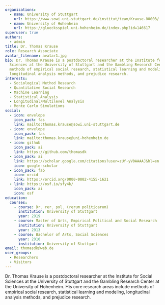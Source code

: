 ```yaml
---
organizations:
  - name: University of Stuttgart
    url: https://www.sowi.uni-stuttgart.de/institut/team/Krause-00003/
  - name: University of Hohenheim
    url: https://gluecksspiel.uni-hohenheim.de/index.php?id=146617
superuser: true
authors:
  - admin
title: Dr. Thomas Krause
role: Research Associate
avatar_filename: avatar1.jpg
bio: Dr. Thomas Krause is a postdoctoral researcher at the Institute for Social
  Sciences at the University of Stuttgart and the Gambling Research Center at the University of Hohenheim. His core research areas include
  methods of empirical social research, statistical learning and modeling,
  longitudinal analysis methods, and prejudice research.
interests:
  - Sociological Method Research
  - Quantitative Social Research
  - Machine Learning
  - Statistical Analysis
  - Longitudinal/Multilevel Analysis
  - Monte Carlo Simulations
social:
  - icon: envelope
    icon_pack: fas
    link: mailto:thomas.krause@sowi.uni-stuttgart.de
  - icon: envelope
    icon_pack: fas
    link: mailto:thomas.krause@uni-hohenheim.de
  - icon: github
    icon_pack: ai
    link: https://github.com/thomasdk
  - icon_pack: ai
    link: https://scholar.google.com/citations?user=zUf-yV0AAAAJ&hl=en
    icon: google-scholar
  - icon_pack: fab
    icon: orcid
    link: https://orcid.org/0000-0002-4155-1621
  - link: https://osf.io/sfy4k/
    icon_pack: ai
    icon: osf
education:
  courses:
    - course: Dr. rer. pol. (rerum politicarum)
      institution: University of Stuttgart
      year: 2019
    - course: Master of Arts, Empirical Political and Social Research
      institution: University of Stuttgart
      year: 2013
    - course: Bachelor of Arts, Social Sciences
      year: 2010
      institution: University of Stuttgart
email: thomasdk@web.de
user_groups:
  - Researchers
  - Visitors
---
```

Dr. Thomas Krause is a postdoctoral researcher at the Institute for Social Sciences at the University of Stuttgart and the Gambling Research Center at the University of Hohenheim. His core research areas include methods of empirical social research, statistical learning and modeling, longitudinal analysis methods, and prejudice research.
